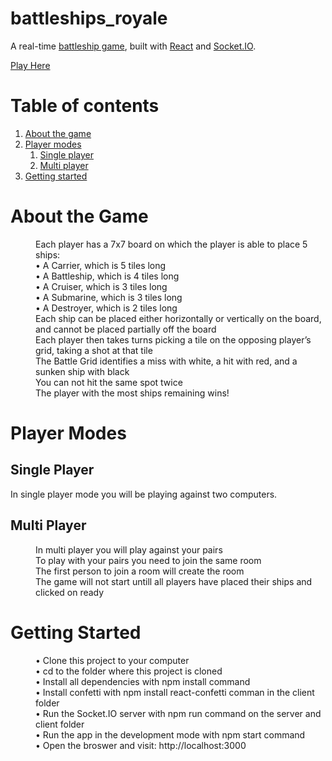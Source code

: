 # battleships_royale
A real-time [battleship game](https://en.wikipedia.org/wiki/Battleship_(game)), built with [React](https://reactjs.org/) and [Socket.IO](https://socket.io/).

[Play Here](https://battleshipsroyale.herokuapp.com/)


# Table of contents
1. [About the game](#about)
2. [Player modes](#player-modes)
    1. [Single player](#single-player)
    2. [Multi player](#multi-player)
3. [Getting started](#getting-started)

# About the Game <a name="about"></a>

<dl>
  <dd>Each player has a 7x7 board on which the player is able to place 5 ships:</dd>
  <dd>• A Carrier, which is 5 tiles long </dd>
  <dd>• A Battleship, which is 4 tiles long </dd>
  <dd>• A Cruiser, which is 3 tiles long </dd>
  <dd>• A Submarine, which is 3 tiles long </dd>
  <dd>• A Destroyer, which is 2 tiles long </dd>


  <dd> Each ship can be placed either horizontally or vertically on the board, and cannot be placed partially off the board</dd>
  <dd> Each player then takes turns picking a tile on the opposing player’s grid, taking a shot at that tile</dd>
  <dd> The Battle Grid identifies a miss with white, a hit with red, and a sunken ship with black</dd>
  <dd> You can not hit the same spot twice</dd>
  <dd> The player with the most ships remaining wins!</dd>
</dl>

# Player Modes <a name="player-modes"></a>
  ## Single Player <a name="single-player"></a>
  In single player mode you will be playing against two computers.

  ## Multi Player <a name="multi-player"></a>
  <dd>In multi player you will play against your pairs</dd>
  <dd>To play with your pairs you need to join the same room</dd>
  <dd>The first person to join a room will create the room</dd>
  <dd>The game will not start untill all players have placed their ships and clicked on ready</dd>

# Getting Started <a name="getting-started"></a>
<dl>
  <dd>• Clone this project to your computer</dd>
  <dd>• cd to the folder where this project is cloned</dd>
  <dd>• Install all dependencies with npm install command</dd>
  <dd>• Install confetti with npm install react-confetti comman in the client folder</dd>
  <dd>• Run the Socket.IO server with npm run command on the server and client folder</dd>
  <dd>• Run the app in the development mode with npm start command</dd>
  <dd>• Open the broswer and visit: http://localhost:3000</dd>
</dl>